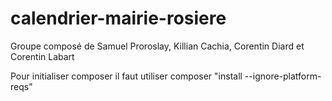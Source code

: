 # calendrier-mairie-rosiere
Groupe composé de Samuel Proroslay, Killian Cachia, Corentin Diard et Corentin Labart

Pour initialiser composer il faut utiliser composer "install --ignore-platform-reqs"
